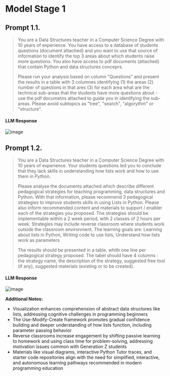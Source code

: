 # Model Stage 1
## Prompt 1.1.                                                                   
  
> You are a Data Structures teacher in a Computer Science Degree with 10 years of experience. You have access to a database of students questions (document attached) and you want to use that source of information to identify the top 3 areas about which students raise more questions. You also have access to pdf documents (attached) that contain Python and data structures conceprs.
> 
> Please run your analysis based on column "Questions" and present the results in a table with 3 columnes identifying (1) the areas (2) number of questions in that ares (3) for each area what are the technical sub-areas that the students have more questions about - use the pdf documetns attached to guide you in identifying the sub-areas. Please avoid subtopics as "tree", "search", "algorythm" or "structure".

#### LLM Response                                                                  
![image](https://github.com/user-attachments/assets/d10eb55b-79d0-4616-8016-2c8926b4a97a)

## Prompt 1.2.  
> You are a Data Structures teacher in a Computer Science Degree with 10 years of experience. Your students questions led you to conclude that they lack skills in understanding how lists work and how to use them in Python.
>
> Please analyse the documents attached which describe different pedagogical strategies for teaching programming, data structures and Python. With that information, please recommend 3 pedagogical strategies to improve students skills in using Lists in Python. Please also inform recommended content and materials to support / enabler each of the strategies you proposed. The strategies should be implementable within a 2 week period, with 2 classes of 2 hours per week. Strategies may include reverse classroom where students work outside the classroom environment. The learning goals are: Learning about lists in Python, Writing code to use lists, Understand how lists work as parameters
>
> The results should be presented in a table, whith one line per pedagogical strategy proposed. The tabel should have 4 columns : the strategy name, the description of the strategy, suggested free tool (if any), suggested materials (existing or to be created).

#### LLM Response                                                                  
![image](https://github.com/user-attachments/assets/e8661d74-b082-4b6c-98f9-a252153428c9)

**Additional Notes:**
- Visualization enhances comprehension of abstract data structures like lists, addressing cognitive challenges in programming beginners
- The Use-Modify-Create framework promotes gradual confidence building and deeper understanding of how lists function, including parameter passing behavior
- Reverse classrooms increase engagement by shifting passive learning to homework and using class time for problem-solving, addressing motivation issues common with Generation Z students
- Materials like visual diagrams, interactive Python Tutor traces, and starter code repositories align with the need for simplified, interactive, and autonomous learning pathways recommended in modern programming education

